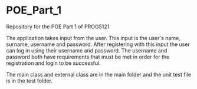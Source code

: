 # POE_Part_1
Repository for the POE Part 1 of PROG5121

The application takes input from the user. This input is the user's name, surname, username and password. After registering with this input the user can log in using their username and password. The username and password both have requirements that must be met in order for the registration and login to be successful.

The main class and external class are in the main folder and the unit test file is in the test folder.

